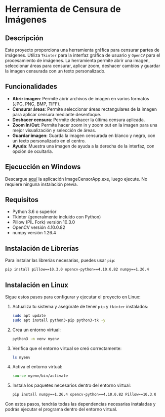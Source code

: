 # Herramienta de Censura de Imágenes

## Descripción

Este proyecto proporciona una herramienta gráfica para censurar partes de imágenes. Utiliza `Tkinter` para la interfaz gráfica de usuario y `OpenCV` para el procesamiento de imágenes. La herramienta permite abrir una imagen, seleccionar áreas para censurar, aplicar zoom, deshacer cambios y guardar la imagen censurada con un texto personalizado.

## Funcionalidades

- **Abrir imagen**: Permite abrir archivos de imagen en varios formatos (JPG, PNG, BMP, TIFF).
- **Censurar áreas**: Permite seleccionar áreas rectangulares de la imagen para aplicar censura mediante desenfoque.
- **Deshacer censura**: Permite deshacer la última censura aplicada.
- **Zoom In/Out**: Permite hacer zoom in y zoom out en la imagen para una mejor visualización y selección de áreas.
- **Guardar imagen**: Guarda la imagen censurada en blanco y negro, con un texto personalizado en el centro.
- **Ayuda**: Muestra una imagen de ayuda a la derecha de la interfaz, con opción de ocultarla.
  
## Ejecucción en Windows

Descargue [aquí](https://www.mediafire.com/file/i9sfoy9tvbx53i5/ImageCensorApp.exe/file) la aplicación ImageCensorApp.exe, luego ejecute. No requiere ninguna instalación previa.

## Requisitos

- Python 3.6 o superior
- Tkinter (generalmente incluido con Python)
- Pillow (PIL Fork) versión 10.3.0
- OpenCV versión 4.10.0.82
- numpy versión 1.26.4

## Instalación de Librerías

Para instalar las librerías necesarias, puedes usar `pip`:

```sh
pip install pillow==10.3.0 opencv-python==4.10.0.82 numpy==1.26.4
```

## Instalación en Linux

Sigue estos pasos para configurar y ejecutar el proyecto en Linux:

1. Actualiza tu sistema y asegúrate de tener `pip` y `tkinter` instalados:
    ```sh
    sudo apt update
    sudo apt install python3-pip python3-tk -y
    ```

2. Crea un entorno virtual:
    ```sh
    python3 -m venv myenv
    ```

3. Verifica que el entorno virtual se creó correctamente:
    ```sh
    ls myenv
    ```

4. Activa el entorno virtual:
    ```sh
    source myenv/bin/activate
    ```

5. Instala los paquetes necesarios dentro del entorno virtual:
    ```sh
    pip install numpy==1.26.4 opencv-python==4.10.0.82 Pillow==10.3.0
    ```

Con estos pasos, tendrás todas las dependencias necesarias instaladas y podrás ejecutar el programa dentro del entorno virtual.
